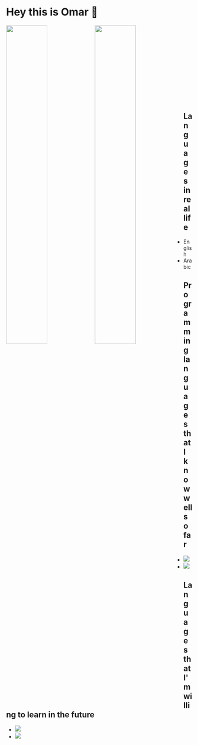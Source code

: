 # Hey this is Omar 👋

<img align="left" width="47%" src="https://github-readme-stats.vercel.app/api?username=jamlee977&show_icons=true&theme=radical" />

<img align="left" width="47%" src="https://github-readme-stats.vercel.app/api/top-langs/?username=jamlee977&layout=compact" />


<br><br><br><br><br><br><br><br><br><br><br><br>
## Languages in real life
* English
* Arabic

## Programming languages that I know well so far

* <img src="https://img.shields.io/badge/c++-%2300599C.svg?style=for-the-badge&logo=c%2B%2B&logoColor=white" />
* <img src="https://img.shields.io/badge/node.js-6DA55F?style=for-the-badge&logo=node.js&logoColor=white" />

## Languages that I'm willing to learn in the future

* <img src="https://img.shields.io/badge/node.js-6DA55F?style=for-the-badge&logo=node.js&logoColor=white" />
* <img src="https://img.shields.io/badge/python-3670A0?style=for-the-badge&logo=python&logoColor=ffdd54" />
